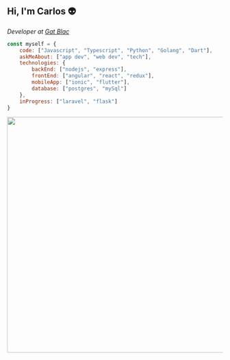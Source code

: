 ## Hi, I'm Carlos :alien:

<p>
 <em>
   <!-- Software engineer<br> -->
   Developer at <a href="https://gat-blac.com/">Gat Blac</a><br>
  </em>
</p>

```javascript
const myself = {
    code: ["Javascript", "Typescript", "Python", "Golang", "Dart"],
    askMeAbout: ["app dev", "web dev", "tech"],
    technologies: {
        backEnd: ["nodejs", "express"],
        frontEnd: ["angular", "react", "redux"],
        mobileApp: ["ionic", "flutter"],
        database: ["postgres", "mySql"]
    },
    inProgress: ["laravel", "flask"]
}
```
<p align="center">
 <img src="https://user-images.githubusercontent.com/49846104/89431470-fbf67080-d70d-11ea-9c3a-e5bf59448de7.png" width="550">
</p>

<!--
**carlosBrown97/carlosBrown97** is a ✨ _special_ ✨ repository because its `README.md` (this file) appears on your GitHub profile.

Here are some ideas to get you started:

- 🔭 I’m currently working on ...
- 🌱 I’m currently learning ...
- 👯 I’m looking to collaborate on ...
- 🤔 I’m looking for help with ...
- 💬 Ask me about ...
- 📫 How to reach me: ...
- 😄 Pronouns: ...
- ⚡ Fun fact: ...
-->
